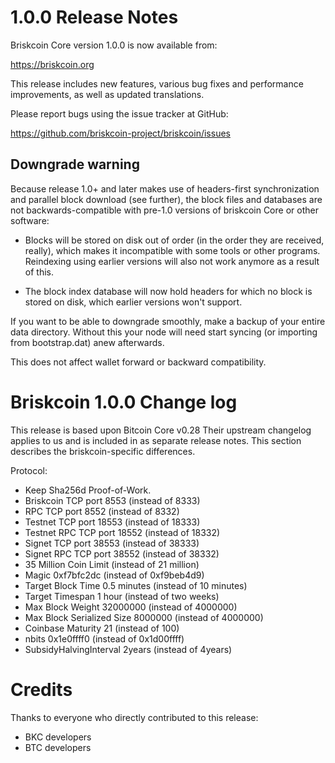 1.0.0 Release Notes
====================

Briskcoin Core version 1.0.0 is now available from:

  <https://briskcoin.org>

This release includes new features, various bug fixes and performance
improvements, as well as updated translations.

Please report bugs using the issue tracker at GitHub:

  <https://github.com/briskcoin-project/briskcoin/issues>

Downgrade warning
------------------

Because release 1.0+ and later makes use of headers-first synchronization and
parallel block download (see further), the block files and databases are not
backwards-compatible with pre-1.0 versions of briskcoin Core or other software:

* Blocks will be stored on disk out of order (in the order they are
received, really), which makes it incompatible with some tools or
other programs. Reindexing using earlier versions will also not work
anymore as a result of this.

* The block index database will now hold headers for which no block is
stored on disk, which earlier versions won't support.

If you want to be able to downgrade smoothly, make a backup of your entire data
directory. Without this your node will need start syncing (or importing from
bootstrap.dat) anew afterwards. 

This does not affect wallet forward or backward compatibility.

Briskcoin 1.0.0 Change log
=========================
This release is based upon Bitcoin Core v0.28  Their upstream changelog applies to us and
is included in as separate release notes. This section describes the briskcoin-specific differences.

Protocol:

- Keep Sha256d Proof-of-Work.
- Briskcoin TCP port 8553 (instead of 8333)
- RPC TCP port 8552 (instead of 8332)
- Testnet TCP port 18553 (instead of 18333)
- Testnet RPC TCP port 18552 (instead of 18332)
- Signet TCP port 38553 (instead of 38333)
- Signet RPC TCP port 38552 (instead of 38332)
- 35 Million Coin Limit  (instead of 21 million)
- Magic 0xf7bfc2dc       (instead of 0xf9beb4d9)
- Target Block Time 0.5 minutes (instead of 10 minutes)
- Target Timespan 1 hour      (instead of two weeks)
- Max Block Weight 32000000 (instead of 4000000)
- Max Block Serialized Size 8000000 (instead of 4000000)
- Coinbase Maturity 21 (instead of 100)
- nbits 0x1e0ffff0 (instead of 0x1d00ffff)
- SubsidyHalvingInterval 2years (instead of 4years)

Credits
=======

Thanks to everyone who directly contributed to this release:

* BKC developers
* BTC developers




